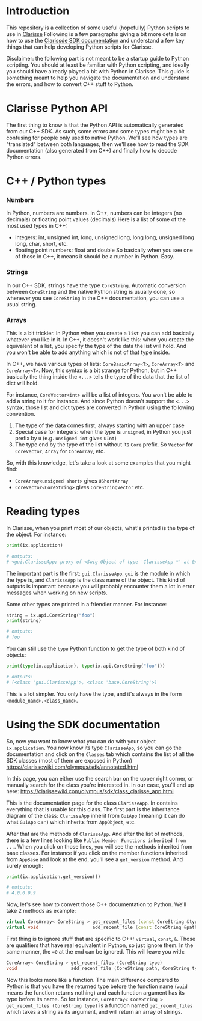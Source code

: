 Introduction
============

This repository is a collection of some useful (hopefully) Python scripts to use in [Clarisse](https://www.isotropix.com/)
Following is a few paragraphs giving a bit more details on how to use the [Clarissde SDK documentation](https://clarissewiki.com/olympus/sdk/index.html)
and understand a few key things that can help developing Python scripts for Clarisse.

Disclaimer: the following part is not meant to be a startup guide to Python scripting. You should at least be familiar with Python
scripting, and ideally you should have already played a bit with Python in Clarisse. This guide is something meant to help you navigate
the documentation and understand the errors, and how to convert C++ stuff to Python.

Clarisse Python API
===================

The first thing to know is that the Python API is automatically generated from our C++ SDK. As such, some errors and some types might
be a bit confusing for people only used to native Python. We'll see how types are "translated" between both languages, then we'll see
how to read the SDK documentation (also generated from C++) and finally how to decode Python errors.

C++ / Python types
==================

### Numbers

In Python, numbers are numbers. In C++, numbers can be integers (no decimals) or floating point values (decimals) Here is a list of some
of the most used types in C++:
- integers: int, unsigned int, long, unsigned long, long long, unsigned long long, char, short, etc.
- floating point numbers: float and double
So basically when you see one of those in C++, it means it should be a number in Python. Easy.

### Strings

In our C++ SDK, strings have the type `CoreString`. Automatic conversion between `CoreString` and the native Python string is usually done,
so whenever you see `CoreString` in the C++ documentation, you can use a usual string.

### Arrays

This is a bit trickier. In Python when you create a `list` you can add basically whatever you like in it. In C++, it doesn't work like this:
when you create the equivalent of a list, you specify the type of the data the list will hold. And you won't be able to add anything which is
not of that type inside.

In C++, we have various types of lists: `CoreBasicArray<T>`, `CoreArray<T>` and `CoreArray<T>`. Now, this syntax is a bit strange for Python,
but in C++ basically the thing inside the `<...>` tells the type of the data that the list of dict will hold.

For instance, `CoreVector<int>` will be a list of integers. You won't be able to add a string to it for instance. And since Python doesn't
support the `<...>` syntax, those list and dict types are converted in Python using the following convention.
1. The type of the data comes first, always starting with an upper case
2. Special case for integers: when the type is `unsigned`, in Python you just prefix by `U` (e.g. `unsigned int` gives `UInt`)
3. The type end by the type of the list without its `Core` prefix. So `Vector` for `CoreVector`, `Array` for `CoreArray`, etc.

So, with this knowledge, let's take a look at some examples that you might find:
- `CoreArray<unsigned short>` gives `UShortArray`
- `CoreVector<CoreString>` gives `CoreStringVector`
etc.

Reading types
=============

In Clarisse, when you print most of our objects, what's printed is the type of the object. For instance:
```python
print(ix.application)

# outputs:
# <gui.ClarisseApp; proxy of <Swig Object of type 'ClarisseApp *' at 0x0000023B30FF7240> >
```

The important part is the first: `gui.ClarisseApp`. `gui` is the module in which the type is, and `ClarisseApp` is the class name of the object.
This kind of outputs is important because you will probably encounter them a lot in error messages when working on new scripts.

Some other types are printed in a friendler manner. For instance:
```python
string = ix.api.CoreString("foo")
print(string)

# outputs:
# foo
```

You can still use the `type` Python function to get the type of both kind of objects:
```python
print(type(ix.application), type(ix.api.CoreString("foo")))

# outputs:
# (<class 'gui.ClarisseApp'>, <class 'base.CoreString'>)
```

This is a lot simpler. You only have the type, and it's always in the form `<module_name>.<class_name>`.

Using the SDK documentation
===========================

So, now you want to know what you can do with your object `ix.application`. You now know its type `ClarisseApp`, so you can go the documentation
and click on the `Classes` tab which contains the list of all the SDK classes (most of them are exposed in Python)
https://clarissewiki.com/olympus/sdk/annotated.html

In this page, you can either use the search bar on the upper right corner, or manually search for the class you're interested in. In our case,
you'll end up here: https://clarissewiki.com/olympus/sdk/class_clarisse_app.html

This is the documentation page for the class `ClarisseApp`. In contains everything that is usable for this class. The first part is the inheritance
diagram of the class: `ClarisseApp` inherit from `GuiApp` (meaning it can do what `GuiApp` can) which inherits from `AppObject`, etc.

After that are the methods of `ClarisseApp`. And after the list of methods, there is a few lines looking like `Public Member Functions inherited
from ...`. When you click on those lines, you will see the methods inherited from base classes. For instance if you click on the member functions
inherited from `AppBase` and look at the end, you'll see a `get_version` method. And surely enough:
```python
print(ix.application.get_version())

# outputs:
# 4.0.0.0.9
```

Now, let's see how to convert those C++ documentation to Python. We'll take 2 methods as example:
```cpp
virtual CoreArray< CoreString > get_recent_files (const CoreString &type) const =0
virtual void                    add_recent_file (const CoreString &path, const CoreString &type)=0
```

First thing is to ignore stuff that are specific to C++: `virtual`, `const`, `&`. Those are qualifiers that have real equivalent in Python, so
just ignore them. In the same manner, the `=0` at the end can be ignored. This will leave you with:
```cpp
CoreArray< CoreString > get_recent_files (CoreString type)
void                    add_recent_file (CoreString path, CoreString type)
```

Now this looks more like a function. The main difference compared to Python is that you have the returned type before the function name (`void`
means the function returns nothing) and each function argument has its type before its name. So for instance,
`CoreArray< CoreString > get_recent_files (CoreString type)` is a function named `get_recent_files` which takes a string as its argument, and will return
an array of strings.
